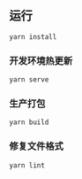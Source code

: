 
## 运行
```
yarn install
```

### 开发环境热更新
```
yarn serve
```

### 生产打包
```
yarn build
```

### 修复文件格式
```
yarn lint
```

